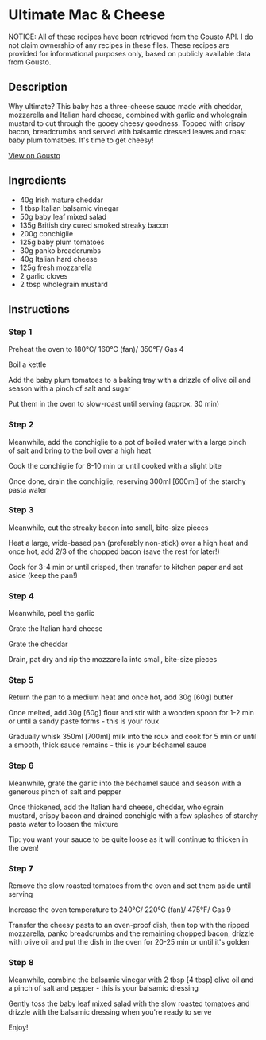 # Ultimate Mac & Cheese

NOTICE: All of these recipes have been retrieved from the Gousto API. I do not claim ownership of any recipes in these files. These recipes are provided for informational purposes only, based on publicly available data from Gousto.

## Description

Why ultimate? This baby has a three-cheese sauce made with cheddar, mozzarella and Italian hard cheese, combined with garlic and wholegrain mustard to cut through the gooey cheesy goodness. Topped with crispy bacon, breadcrumbs and served with balsamic dressed leaves and roast baby plum tomatoes. It's time to get cheesy!

[View on Gousto](https://www.gousto.co.uk/recipes/cookbook/ultimate-mac-cheese)

## Ingredients

- 40g Irish mature cheddar 
- 1 tbsp Italian balsamic vinegar
- 50g baby leaf mixed salad
- 135g British dry cured smoked streaky bacon
- 200g conchiglie
- 125g baby plum tomatoes
- 30g panko breadcrumbs
- 40g Italian hard cheese
- 125g fresh mozzarella 
- 2 garlic cloves
- 2 tbsp wholegrain mustard 

## Instructions


### Step 1

Preheat the oven to 180&deg;C/ 160&deg;C (fan)/ 350&deg;F/ Gas 4


Boil a kettle


Add the baby plum&nbsp;tomatoes to a baking tray with a drizzle of olive oil and season with a pinch of salt and sugar


Put them in the oven to slow-roast until serving (approx. 30 min)


### Step 2

Meanwhile, add the&nbsp;conchiglie&nbsp;to a pot of boiled water with a large pinch of&nbsp;salt&nbsp;and bring to the boil over a high heat


Cook the&nbsp;conchiglie&nbsp;for 8-10 min or until cooked with a slight bite


Once done, drain the&nbsp;conchiglie, reserving 300ml <span class="text-danger">[600ml]</span> of the&nbsp;starchy pasta water


### Step 3

Meanwhile, cut the&nbsp;streaky bacon&nbsp;into small, bite-size pieces


Heat a large, wide-based pan (preferably non-stick) over a high heat and once hot, add 2/3 of the chopped&nbsp;bacon (save the rest for later!)


Cook for 3-4 min or until crisped, then transfer to kitchen paper and set aside (keep the pan!)


### Step 4

Meanwhile, peel the&nbsp;garlic


Grate the&nbsp;Italian hard cheese


Grate the&nbsp;cheddar&nbsp;


Drain, pat dry and rip the&nbsp;mozzarella&nbsp;into small, bite-size pieces


### Step 5

Return the&nbsp;pan to a medium heat and once hot, add 30g <span class="text-danger">[60g]</span>&nbsp;butter


Once melted, add 30g <span class="text-danger">[60g]</span>&nbsp;flour&nbsp;and stir with a wooden spoon for 1-2 min or until a sandy paste forms - this is your roux


Gradually whisk 350ml <span class="text-danger">[700ml]</span>&nbsp;milk&nbsp;into the roux and cook for 5 min or until a smooth, thick sauce remains - this is your&nbsp;b&eacute;chamel sauce&nbsp;


### Step 6

Meanwhile, grate the&nbsp;garlic&nbsp;into the&nbsp;b&eacute;chamel sauce&nbsp;and season with a generous pinch of&nbsp;salt&nbsp;and&nbsp;pepper&nbsp;


Once thickened, add the&nbsp;Italian hard cheese,&nbsp;cheddar,&nbsp;wholegrain mustard,&nbsp;crispy bacon and&nbsp;drained conchigle&nbsp;with a few splashes of&nbsp;starchy pasta water&nbsp;to loosen the mixture


Tip: you want your sauce to be quite loose as it will continue to thicken in the oven!


### Step 7

Remove the slow roasted tomatoes from the oven and set them aside until serving


Increase the oven temperature to&nbsp;240&deg;C/ 220&deg;C (fan)/ 475&deg;F/ Gas 9


Transfer the&nbsp;cheesy pasta&nbsp;to an oven-proof dish, then top with the ripped mozzarella, panko breadcrumbs&nbsp;and the remaining chopped bacon, drizzle with olive oil and put the dish in the oven for 20-25 min or until it's golden

### Step 8

Meanwhile, combine the balsamic vinegar with 2 tbsp <span class="text-danger">[4 tbsp]</span> olive oil and a pinch of salt and pepper&nbsp;- this is your&nbsp;balsamic dressing


Gently toss the&nbsp;baby leaf&nbsp;mixed&nbsp;salad with the slow roasted tomatoes&nbsp;and drizzle with the balsamic dressing when you're ready to serve


Enjoy!&nbsp;

